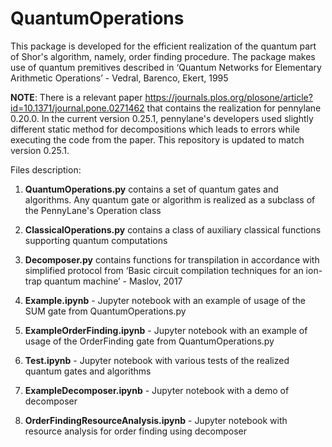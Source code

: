 # QuantumOperations
This package is developed for the efficient realization of the quantum part of Shor's algorithm, namely, order finding procedure. The package makes use of quantum premitives described in ‘Quantum Networks for Elementary Arithmetic Operations’ - Vedral, Barenco, Ekert, 1995

**NOTE**: There is a relevant paper https://journals.plos.org/plosone/article?id=10.1371/journal.pone.0271462 that contains the realization for pennylane 0.20.0. In the current version 0.25.1, pennylane's developers used slightly different static method for decompositions which leads to errors while executing the code from the paper. This repository is updated to match version 0.25.1.

Files description:

1. **QuantumOperations.py** contains a set of quantum gates and algorithms. Any quantum gate or algorithm is realized as a subclass of the PennyLane's Operation class

2. **ClassicalOperations.py** contains a class of auxiliary classical functions supporting quantum computations

3. **Decomposer.py** contains functions for transpilation in accordance with simplified protocol from ‘Basic circuit compilation techniques for an ion-trap quantum machine’ - Maslov, 2017

4. **Example.ipynb** - Jupyter notebook with an example of usage of the SUM gate from QuantumOperations.py

5. **ExampleOrderFinding.ipynb** - Jupyter notebook with an example of usage of the OrderFinding gate from QuantumOperations.py

6. **Test.ipynb** - Jupyter notebook with various tests of the realized quantum gates and algorithms

7. **ExampleDecomposer.ipynb** - Jupyter notebook with a demo of decomposer

8. **OrderFindingResourceAnalysis.ipynb** - Jupyter notebook with resource analysis for order finding using decomposer
